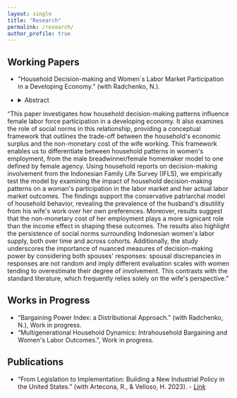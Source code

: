 ```yaml
---
layout: single
title: "Research"
permalink: /research/
author_profile: true
---
```

## Working Papers
- "Household Decision-making and Women´s Labor Market Participation in a Developing Economy." (with Radchenko, N.).

- <details markdown="1"><summary>Abstract</summary> 
“This paper investigates how household decision-making patterns influence female labor force participation in a developing economy. It also examines the role of social norms in this relationship, providing a conceptual framework that outlines the trade-off between the household's economic surplus and the non-monetary cost of the wife working. This framework enables us to differentiate between household patterns in women's employment, from the male breadwinner/female homemaker model to one defined by female agency. Using household reports on decision-making involvement from the Indonesian Family Life Survey (IFLS), we empirically test the model by examining the impact of household decision-making patterns on a woman's participation in the labor market and her actual labor market outcomes. The findings support the conservative patriarchal model of household behavior, revealing the prevalence of the husband's disutility from his wife's work over her own preferences. Moreover, results suggest that the non-monetary cost of her employment plays a more signicant role than the income effect in shaping these outcomes. The results also highlight the persistence of social norms surrounding Indonesian women's labor supply, both over time and across cohorts. Additionally, the study underscores the importance of nuanced measures of decision-making power by considering both spouses' responses: spousal discrepancies in responses are not random and imply different evaluation scales with women tending to overestimate their degree of involvement. This contrasts with the standard literature, which frequently relies solely on the wife's perspective.”

## Works in Progress
- “Bargaining Power Index: a Distributional Approach.” (with Radchenko, N.), Work in progress. 
- “Multigenerational Household Dynamics: Intrahousehold Bargaining and Women's Labor Outcomes.”, Work in progress. 

## Publications
- “From Legislation to Implementation: Building a New Industrial Policy in the United States.” (with Artecona, R., & Velloso, H. 2023). - *[Link](https://www.cepal.org/en/publications/68769-legislation-implementation-building-new-industrial-policy-united-states)*




